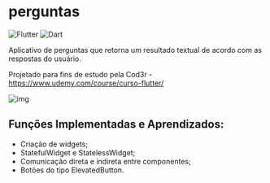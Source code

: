 # perguntas
![Flutter](https://img.shields.io/badge/Framework-Flutter-3cc6fd?logo=flutter)
![Dart](https://img.shields.io/badge/Language-Dart-0c458b?logo=dart)

Aplicativo de perguntas que retorna um resultado textual de acordo com as respostas do usuário.

Projetado para fins de estudo pela Cod3r - https://www.udemy.com/course/curso-flutter/

![img](https://i.imgur.com/5bEELY6.png)

## Funções Implementadas e Aprendizados:

- Criação de widgets;
- StatefulWidget e StatelessWidget;  
- Comunicação direta e indireta entre componentes;
- Botões do tipo ElevatedButton.
